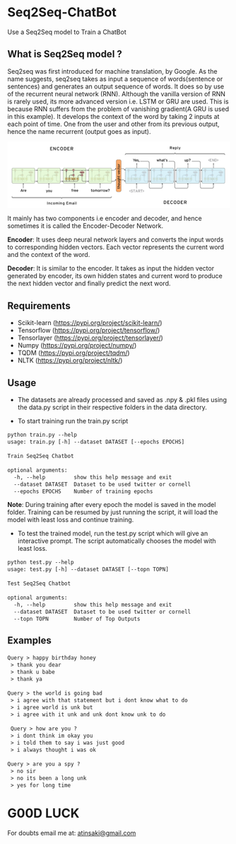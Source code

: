 # Seq2Seq-ChatBot
Use a Seq2Seq model to Train a ChatBot


## What is Seq2Seq model ?
Seq2seq was first introduced for machine translation, by Google. As the name suggests, seq2seq takes as input a sequence of words(sentence or sentences) and generates an output sequence of words. It does so by use of the recurrent neural network (RNN). Although the vanilla version of RNN is rarely used, its more advanced version i.e. LSTM or GRU are used. This is because RNN suffers from the problem of vanishing gradient(A GRU is used in this example). It develops the context of the word by taking 2 inputs at each point of time. One from the user and other from its previous output, hence the name recurrent (output goes as input).

<p align="center">
<img src="https://github.com/crypto-code/Seq2Seq-ChatBot/blob/master/assets/model.png" align="middle" />   </p>

It mainly has two components i.e encoder and decoder, and hence sometimes it is called the Encoder-Decoder Network.

**Encoder**: It uses deep neural network layers and converts the input words to corresponding hidden vectors. Each vector represents the current word and the context of the word.

**Decoder**: It is similar to the encoder. It takes as input the hidden vector generated by encoder, its own hidden states and current word to produce the next hidden vector and finally predict the next word.


## Requirements
* Scikit-learn (https://pypi.org/project/scikit-learn/)
* Tensorflow (https://pypi.org/project/tensorflow/)
* Tensorlayer (https://pypi.org/project/tensorlayer/)
* Numpy (https://pypi.org/project/numpy/)
* TQDM (https://pypi.org/project/tqdm/)
* NLTK (https://pypi.org/project/nltk/)

## Usage
* The datasets are already processed and saved as .npy & .pkl files using the data.py script in their respective folders in the data directory.

* To start training run the train.py script
```
python train.py --help
usage: train.py [-h] --dataset DATASET [--epochs EPOCHS]

Train Seq2Seq Chatbot

optional arguments:
  -h, --help         show this help message and exit
  --dataset DATASET  Dataset to be used twitter or cornell
  --epochs EPOCHS    Number of training epochs
```
**Note**: During training after every epoch the model is saved in the model folder. Training can be resumed by just running the script, it will load the model with least loss and continue training.
                                                               
                                                                 
* To test the trained model, run the test.py script which will give an interactive prompt. The script automatically chooses the model with least loss.
```
python test.py --help
usage: test.py [-h] --dataset DATASET [--topn TOPN]

Test Seq2Seq Chatbot

optional arguments:
  -h, --help         show this help message and exit
  --dataset DATASET  Dataset to be used twitter or cornell
  --topn TOPN        Number of Top Outputs
```

## Examples
```
Query > happy birthday honey
 > thank you dear
 > thank u babe
 > thank ya
 
Query > the world is going bad
 > i agree with that statement but i dont know what to do
 > i agree world is unk but
 > i agree with it unk and unk dont know unk to do
 
 Query > how are you ?
 > i dont think im okay you
 > i told them to say i was just good
 > i always thought i was ok 
 
Query > are you a spy ?
 > no sir
 > no its been a long unk
 > yes for long time
 ```
 
 
# G00D LUCK

For doubts email me at:
atinsaki@gmail.com
